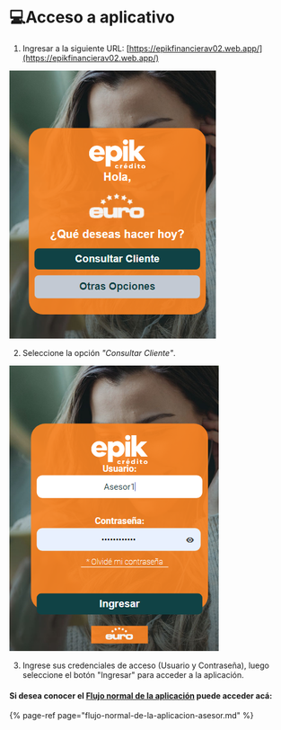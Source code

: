 # 💻Acceso a aplicativo



1. Ingresar a la siguiente URL: [https://epikfinancierav02.web.app/](https://epikfinancierav02.web.app/)

![](../.gitbook/assets/image.png)

2. Seleccione la opción _"Consultar Cliente"_.

![](../.gitbook/assets/image%20%281%29.png)

3. Ingrese sus credenciales de acceso \(Usuario y Contraseña\), luego seleccione el botón "Ingresar" para acceder a la aplicación.

#### Si desea conocer el [Flujo normal de la aplicación](flujo-normal-de-la-aplicacion-asesor.md) puede acceder acá:

{% page-ref page="flujo-normal-de-la-aplicacion-asesor.md" %}

